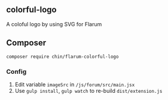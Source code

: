 ## colorful-logo

A coloful logo by using SVG for Flarum

## Composer

`composer require chin/flarum-colorful-logo`

### Config

1. Edit variable `imageSrc` in  `/js/forum/src/main.jsx`
2. Use `gulp install`, `gulp watch` to re-build `dist/extension.js`